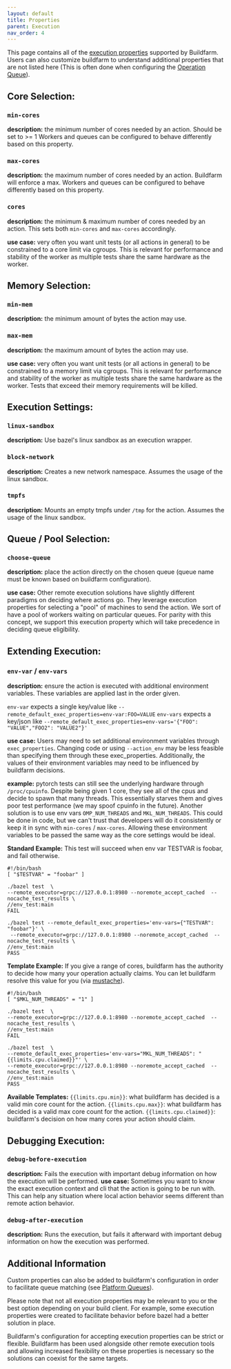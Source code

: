 ```yaml
---
layout: default
title: Properties
parent: Execution
nav_order: 4
---
```


This page contains all of the [execution properties](https://docs.bazel.build/versions/master/be/common-definitions.html#common.exec_properties) supported by Buildfarm.
Users can also customize buildfarm to understand additional properties that are not listed here (This is often done when configuring the [Operation Queue](https://github.com/bazelbuild/bazel-buildfarm/wiki/Operation-Queue)).


## Core Selection:

### `min-cores`
**description:** the minimum number of cores needed by an action.  Should be set to >= 1
Workers and queues can be configured to behave differently based on this property.

### `max-cores`
**description:** the maximum number of cores needed by an action. Buildfarm will enforce a max.
Workers and queues can be configured to behave differently based on this property.

### `cores`
**description:** the minimum & maximum number of cores needed by an action.  This sets both `min-cores` and `max-cores` accordingly.

**use case:** very often you want unit tests (or all actions in general) to be constrained to a core limit via cgroups.
This is relevant for performance and stability of the worker as multiple tests share the same hardware as the worker.

## Memory Selection:

### `min-mem`
**description:** the minimum amount of bytes the action may use.

### `max-mem`
**description:** the maximum amount of bytes the action may use.

**use case:** very often you want unit tests (or all actions in general) to be constrained to a memory limit via cgroups.
This is relevant for performance and stability of the worker as multiple tests share the same hardware as the worker.
Tests that exceed their memory requirements will be killed.

## Execution Settings:

### `linux-sandbox`
**description:** Use bazel's linux sandbox as an execution wrapper.

### `block-network`
**description:** Creates a new network namespace.  Assumes the usage of the linux sandbox.

### `tmpfs`
**description:** Mounts an empty tmpfs under `/tmp` for the action.  Assumes the usage of the linux sandbox.

## Queue / Pool Selection:

### `choose-queue`
**description:** place the action directly on the chosen queue (queue name must be known based on buildfarm configuration).

**use case:** Other remote execution solutions have slightly different paradigms on deciding where actions go. They leverage execution properties for selecting a "pool" of machines to send the action. We sort of have a pool of workers waiting on particular queues. For parity with this concept, we support this execution property which will take precedence in deciding queue eligibility.

## Extending Execution:

### `env-var` / `env-vars`
**description:** ensure the action is executed with additional environment variables.  These variables are applied last in the order given.

`env-var` expects a single key/value like `--remote_default_exec_properties=env-var:FOO=VALUE`
`env-vars` expects a key/json like `--remote_default_exec_properties=env-vars='{"FOO": "VALUE","FOO2": "VALUE2"}'`

**use case:**
Users may need to set additional environment variables through `exec_properties`.
Changing code or using `--action_env` may be less feasible than specifying them through these exec_properties.
Additionally, the values of their environment variables may need to be influenced by buildfarm decisions.

**example:** pytorch tests can still see the underlying hardware through `/proc/cpuinfo`.
Despite being given 1 core, they see all of the cpus and decide to spawn that many threads. This essentially starves them and gives poor test performance (we may spoof cpuinfo in the future).  Another solution is to use env vars `OMP_NUM_THREADS` and `MKL_NUM_THREADS`.  This could be done in code, but we can't trust that developers will do it consistently or keep it in sync with `min-cores` / `max-cores`.  Allowing these environment variables to be passed the same way as the core settings would be ideal.

**Standard Example:**
This test will succeed when env var TESTVAR is foobar, and fail otherwise.
```
#!/bin/bash
[ "$TESTVAR" = "foobar" ]
```
```
./bazel test  \
--remote_executor=grpc://127.0.0.1:8980 --noremote_accept_cached  --nocache_test_results \
//env_test:main
FAIL
```

```
./bazel test --remote_default_exec_properties='env-vars={"TESTVAR": "foobar"}' \
 --remote_executor=grpc://127.0.0.1:8980 --noremote_accept_cached  --nocache_test_results \
//env_test:main
PASS
```
**Template Example:**
If you give a range of cores, buildfarm has the authority to decide how many your operation actually claims.  You can let buildfarm resolve this value for you (via [mustache](https://mustache.github.io/)).
```
#!/bin/bash
[ "$MKL_NUM_THREADS" = "1" ]
```
```
./bazel test  \
--remote_executor=grpc://127.0.0.1:8980 --noremote_accept_cached  --nocache_test_results \
//env_test:main
FAIL
```
```
./bazel test  \
--remote_default_exec_properties='env-vars="MKL_NUM_THREADS": "{{limits.cpu.claimed}}"' \
--remote_executor=grpc://127.0.0.1:8980 --noremote_accept_cached  --nocache_test_results \
//env_test:main
PASS
```

**Available Templates:**
`{{limits.cpu.min}}`: what buildfarm has decided is a valid min core count for the action.
`{{limits.cpu.max}}`: what buildfarm has decided is a valid max core count for the action.
`{{limits.cpu.claimed}}`: buildfarm's decision on how many cores your action should claim.

## Debugging Execution:

### `debug-before-execution`
**description:** Fails the execution with important debug information on how the execution will be performed.
**use case:** Sometimes you want to know the exact execution context and cli that the action is going to be run with.  This can help any situation where local action behavior seems different than remote action behavior.

### `debug-after-execution`
**description:** Runs the execution, but fails it afterward with important debug information on how the execution was performed.


## Additional Information
Custom properties can also be added to buildfarm's configuration in order to facilitate queue matching (see [Platform Queues](https://github.com/bazelbuild/bazel-buildfarm/wiki/Shard-Platform-Operation-Queue)).

Please note that not all execution properties may be relevant to you or the best option depending on your build client.
For example, some execution properties were created to facilitate behavior before bazel had a better solution in place.

Buildfarm's configuration for accepting execution properties can be strict or flexible.  Buildfarm has been used alongside other remote execution tools and allowing increased flexibility on these properties is necessary so the solutions can coexist for the same targets.